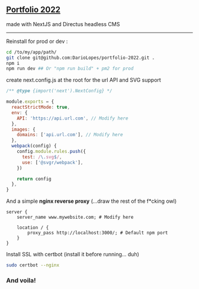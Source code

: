 ## [Portfolio 2022](https://www.darioworld.com)

made with NextJS and Directus headless CMS

------

Reinstall for prod or dev :

```bash
cd /to/my/app/path/
git clone git@github.com:DarioLopes/portfolio-2022.git .
npm i
npm run dev ## Or "npm run build" + pm2 for prod
```

create next.config.js at the root for the url API and SVG support

```javascript
/** @type {import('next').NextConfig} */

module.exports = {
  reactStrictMode: true,
  env: {
    API: 'https://api.url.com', // Modify here
  },
  images: {
    domains: ['api.url.com'], // Modify here
  },
  webpack(config) {
    config.module.rules.push({
      test: /\.svg$/,
      use: ['@svgr/webpack'],
    })

    return config
  },
}

```

And a simple **nginx reverse proxy** (...draw the rest of the f*cking owl)

```nginx
server {
    server_name www.mywebsite.com; # Modify here
  
    location / {
        proxy_pass http://localhost:3000/; # Default npm port
    }
}
```

Install SSL with certbot (install it before running... duh)

```bash
sudo certbot --nginx
```



### And voila!

